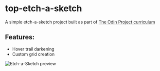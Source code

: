 # top-etch-a-sketch

A simple etch-a-sketch project built as part of [The Odin Project curriculum](https://www.theodinproject.com/lessons/foundations-etch-a-sketch)

## Features:

- Hover trail darkening
- Custom grid creation

![Etch-a-Sketch preview](https://tuhindas56.github.io/top-etch-a-sketch/assets/preview.gif)
